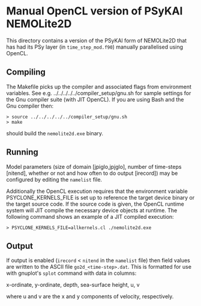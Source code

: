 # Manual OpenCL version of PSyKAl NEMOLite2D #

This directory contains a version of the PSyKAl form of NEMOLite2D
that has had its PSy layer (in `time_step_mod.f90`) manually
parallelised using OpenCL.

## Compiling ##

The Makefile picks up the compiler and associated flags from environment
variables. See e.g. ../../../../../compiler_setup/gnu.sh for sample
settings for the Gnu compiler suite (with JIT OpenCL).
If you are using Bash and the Gnu compiler then:

    > source ../../../../../compiler_setup/gnu.sh
    > make

should build the `nemolite2d.exe` binary.

## Running ##

Model parameters (size of domain [jpiglo,jpjglo], number of time-steps
[nitend], whether or not and how often to do output [irecord]) may be
configured by editing the `namelist` file.

Additionally the OpenCL execution requires that the environment variable
PSYCLONE_KERNELS_FILE is set up to reference the target device binary
or the target source code. If the source code is given, the OpenCL
runtime system will JIT compile the necessary device objects at runtime.
The following command shows an example of a JIT compiled execution:

    > PSYCLONE_KERNELS_FILE=allkernels.cl ./nemolite2d.exe 

## Output ##

If output is enabled (`irecord` < `nitend` in the `namelist` file) then
field values are written to the ASCII file `go2d_<time-step>.dat`. This
is formatted for use with gnuplot's `splot` command with data in columns:

x-ordinate, y-ordinate, depth, sea-surface height, u, v

where u and v are the x and y components of velocity, respectively.


